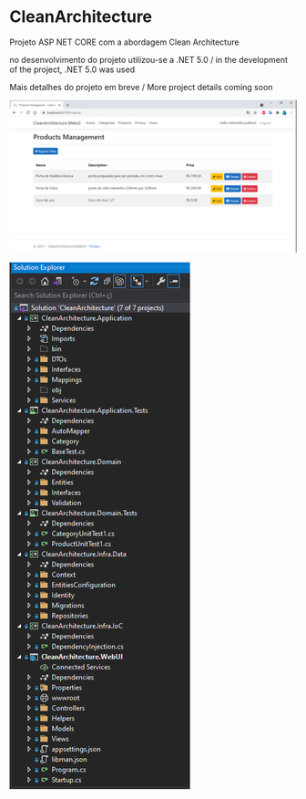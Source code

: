# CleanArchitecture
Projeto ASP NET CORE com a abordagem Clean Architecture

no desenvolvimento do projeto utilizou-se a .NET 5.0 / in the development of the project, .NET 5.0 was used

Mais detalhes do projeto em breve / More project details coming soon 

![alt text](https://github.com/FelipeFalanque/CleanArchitecture/blob/master/Image01.png?raw=true)

![alt text](https://github.com/FelipeFalanque/CleanArchitecture/blob/master/Image02.png?raw=true)
